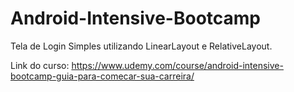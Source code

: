 # Android-Intensive-Bootcamp
 
Tela de Login Simples utilizando LinearLayout e RelativeLayout.

Link do curso: https://www.udemy.com/course/android-intensive-bootcamp-guia-para-comecar-sua-carreira/
